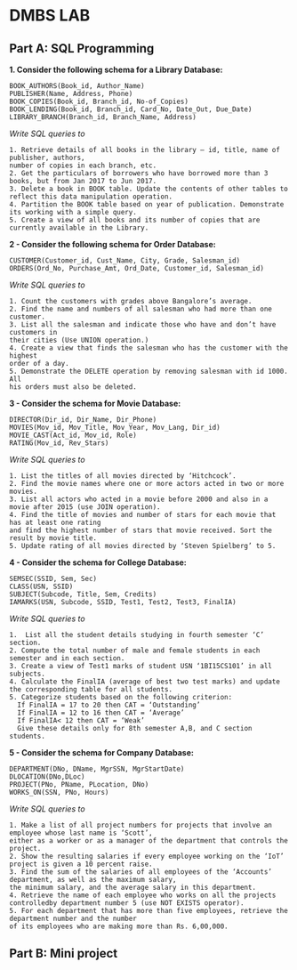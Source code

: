 # DMBS LAB

## Part A: SQL Programming

**1. Consider the following schema for a Library Database:**  

```BOOK(Book_id, Title, Publisher_Name, Pub_Year)  
BOOK_AUTHORS(Book_id, Author_Name)  
PUBLISHER(Name, Address, Phone)  
BOOK_COPIES(Book_id, Branch_id, No-of_Copies)  
BOOK_LENDING(Book_id, Branch_id, Card_No, Date_Out, Due_Date)  
LIBRARY_BRANCH(Branch_id, Branch_Name, Address)  
```

_Write SQL queries to_

```
1. Retrieve details of all books in the library – id, title, name of publisher, authors,  
number of copies in each branch, etc.    
2. Get the particulars of borrowers who have borrowed more than 3 books, but from Jan 2017 to Jun 2017.  
3. Delete a book in BOOK table. Update the contents of other tables to reflect this data manipulation operation.  
4. Partition the BOOK table based on year of publication. Demonstrate its working with a simple query.    
5. Create a view of all books and its number of copies that are currently available in the Library.  
```

**2 - Consider the following schema for Order Database:**  

```SALESMAN(Salesman_id, Name, City, Commission)
CUSTOMER(Customer_id, Cust_Name, City, Grade, Salesman_id)
ORDERS(Ord_No, Purchase_Amt, Ord_Date, Customer_id, Salesman_id)
```


_Write SQL queries to_

```
1. Count the customers with grades above Bangalore’s average.  
2. Find the name and numbers of all salesman who had more than one customer.  
3. List all the salesman and indicate those who have and don’t have customers in
their cities (Use UNION operation.)  
4. Create a view that finds the salesman who has the customer with the highest
order of a day.  
5. Demonstrate the DELETE operation by removing salesman with id 1000. All
his orders must also be deleted.  
```


**3 - Consider the schema for Movie Database:**  

```ACTOR(Act_id, Act_Name, Act_Gender)
DIRECTOR(Dir_id, Dir_Name, Dir_Phone)
MOVIES(Mov_id, Mov_Title, Mov_Year, Mov_Lang, Dir_id)
MOVIE_CAST(Act_id, Mov_id, Role)
RATING(Mov_id, Rev_Stars)
```


_Write SQL queries to_

```
1. List the titles of all movies directed by ‘Hitchcock’.  
2. Find the movie names where one or more actors acted in two or more movies.  
3. List all actors who acted in a movie before 2000 and also in a movie after 2015 (use JOIN operation).  
4. Find the title of movies and number of stars for each movie that has at least one rating  
and find the highest number of stars that movie received. Sort the result by movie title.  
5. Update rating of all movies directed by ‘Steven Spielberg’ to 5.  
```

**4 - Consider the schema for College Database:**  

```STUDENT(USN, SName, Address, Phone, Gender)
SEMSEC(SSID, Sem, Sec)
CLASS(USN, SSID)
SUBJECT(Subcode, Title, Sem, Credits)
IAMARKS(USN, Subcode, SSID, Test1, Test2, Test3, FinalIA)
```


_Write SQL queries to_

```
1.	List all the student details studying in fourth semester ‘C’ section.   
2. Compute the total number of male and female students in each semester and in each section.  
3. Create a view of Test1 marks of student USN ‘1BI15CS101’ in all subjects.  
4. Calculate the FinalIA (average of best two test marks) and update the corresponding table for all students.  
5. Categorize students based on the following criterion:  
  If FinalIA = 17 to 20 then CAT = ‘Outstanding’  
  If FinalIA = 12 to 16 then CAT = ‘Average’  
  If FinalIA< 12 then CAT = ‘Weak’  
  Give these details only for 8th semester A,B, and C section students.    
```


**5 - Consider the schema for Company Database:**    

```EMPLOYEE(SSN, Name, Address, Sex, Salary, SuperSSN, DNo)
DEPARTMENT(DNo, DName, MgrSSN, MgrStartDate)
DLOCATION(DNo,DLoc)
PROJECT(PNo, PName, PLocation, DNo)
WORKS_ON(SSN, PNo, Hours)
```

_Write SQL queries to_

```
1. Make a list of all project numbers for projects that involve an employee whose last name is ‘Scott’,  
either as a worker or as a manager of the department that controls the project.  
2. Show the resulting salaries if every employee working on the ‘IoT’ project is given a 10 percent raise.  
3. Find the sum of the salaries of all employees of the ‘Accounts’ department, as well as the maximum salary,  
the minimum salary, and the average salary in this department.  
4. Retrieve the name of each employee who works on all the projects controlledby department number 5 (use NOT EXISTS operator).  
5. For each department that has more than five employees, retrieve the department number and the number  
of its employees who are making more than Rs. 6,00,000.  
```

## Part B: Mini project
